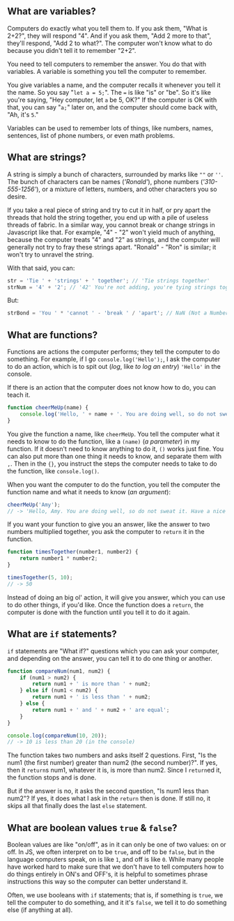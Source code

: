 ## What are variables?

Computers do exactly what you tell them to. If you ask them, "What is 2+2?", they will respond "4". And if you ask them, "Add 2 more to that", they'll respond, "Add 2 to what?". The computer won't know what to do because you didn't tell it to remember "2+2". 

You need to tell computers to remember the answer. You do that with variables. A variable is something you tell the computer to remember.

You give variables a name, and the computer recalls it whenever you tell it the name. So you say "`let a = 5;`". The `=` is like "is" or "be". So it's like you're saying, "Hey computer, let `a` be 5, OK?" If the computer is OK with that, you can say "`a;`" later on, and the computer should come back with, "Ah, it's `5`."

Variables can be used to remember lots of things, like numbers, names, sentences, list of phone numbers, or even math problems. 

## What are strings?

A string is simply a bunch of characters, surrounded by marks like `""` or `''`. The bunch of characters can be names (*'Ronald'*), phone numbers (*'310-555-1256'*), or a mixture of letters, numbers, and other characters you so desire. 

If you take a real piece of string and try to cut it in half, or pry apart the threads that hold the string together, you end up with a pile of useless threads of fabric. In a similar way, you cannot break or change strings in Javascript like that. For example, "4" - "2" won't yield much of anything, because the computer treats "4" and "2" as strings, and the computer will generally not try to fray these strings apart. "Ronald" - "Ron" is similar; it won't try to unravel the string. 

With that said, you can:

```js
str = 'Tie ' + 'strings' + ' together'; // 'Tie strings together'
strNum = '4' + '2'; // '42' You're not adding, you're tying strings together
```

But:

```js
strBond = 'You ' * 'cannot ' - 'break ' / 'apart'; // NaN (Not a Number)
```

## What are functions?

Functions are actions the computer performs; they tell the computer to do something. For example, if I go `console.log('Hello');`, I ask the computer to do an action, which is to spit out (*log*, like *to log an entry*) `'Hello'` in the console.

If there is an action that the computer does not know how to do, you can teach it.

```js
function cheerMeUp(name) {
	console.log('Hello, ' + name + '. You are doing well, so do not sweat it. Have a nice day! :)');
}
```

You give the function a name, like `cheerMeUp`. You tell the computer what it needs to know to do the function, like a `(name)` (*a parameter*) in my function. If it doesn't need to know anything to do it, `()` works just fine. You can also put more than one thing it needs to know, and separate them with `,`. Then in the `{}`, you instruct the steps the computer needs to take to do the function, like `console.log()`.

When you want the computer to do the function, you tell the computer the function name and what it needs to know (*an argument*):

```js
cheerMeUp('Amy');
// -> 'Hello, Amy. You are doing well, so do not sweat it. Have a nice day! :)'
```

If you want your function to give you an answer, like the answer to two numbers multiplied together, you ask the computer to `return` it in the function.

```js
function timesTogether(number1, number2) {
	return number1 * number2;
}

timesTogether(5, 10);
// -> 50
```

Instead of doing an big ol' action, it will give you answer, which you can use to do other things, if you'd like. Once the function does a `return`, the computer is done with the function until you tell it to do it again.

## What are `if` statements?

`if` statements are "What if?" questions which you can ask your computer, and depending on the answer, you can tell it to do one thing or another.

```js
function compareNum(num1, num2) {
	if (num1 > num2) {
		return num1 + ' is more than ' + num2;
	} else if (num1 < num2) {
		return num1 + ' is less than ' + num2;
	} else {
		return num1 + ' and ' + num2 + ' are equal';
	}
}

console.log(compareNum(10, 20));
// -> 10 is less than 20 (in the console)
```

The function takes two numbers and asks itself 2 questions. First, "Is the num1 (the first number) greater than num2 (the second number)?". If yes, then it `return`s num1, whatever it is, is more than num2. Since I `return`ed it, the function stops and is done.

But if the answer is no, it asks the second question, "Is num1 less than num2"? If yes, it does what I ask in the `return` then is done. If still no, it skips all that finally does the last `else` statement. 

## What are boolean values `true` & `false`?

Boolean values are like "on/off", as in it can only be one of two values: on or off. In JS, we often interpret on to be `true`, and off to be `false`, but in the language computers speak, on is like `1`, and off is like `0`. While many people have worked hard to make sure that we don't have to tell computers how to do things entirely in ON's and OFF's, it is helpful to sometimes phrase instructions this way so the computer can better understand it.

Often, we use booleans with `if` statements; that is, if something is `true`, we tell the computer to do something, and it it's `false`, we tell it to do something else (if anything at all).